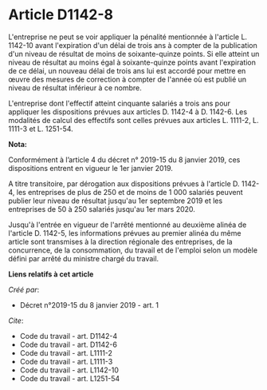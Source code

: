 # Article D1142-8

L'entreprise ne peut se voir appliquer la pénalité mentionnée à l'article L. 1142-10 avant l'expiration d'un délai de trois
ans à compter de la publication d'un niveau de résultat de moins de soixante-quinze points. Si elle atteint un niveau de
résultat au moins égal à soixante-quinze points avant l'expiration de ce délai, un nouveau délai de trois ans lui est accordé
pour mettre en œuvre des mesures de correction à compter de l'année où est publié un niveau de résultat inférieur à ce
nombre. 

L'entreprise dont l'effectif atteint cinquante salariés a trois ans pour appliquer les dispositions prévues aux articles D.
1142-4 à D. 1142-6. Les modalités de calcul des effectifs sont celles prévues aux articles L. 1111-2, L. 1111-3 et L.
1251-54.

**Nota:**

Conformément à l’article 4 du décret n° 2019-15 du 8 janvier 2019, ces dispositions entrent en vigueur le 1er janvier 2019.

A titre transitoire, par dérogation aux dispositions prévues à l'article D. 1142-4, les entreprises de plus de 250 et de
moins de 1 000 salariés peuvent publier leur niveau de résultat jusqu'au 1er septembre 2019 et les entreprises de 50 à 250
salariés jusqu'au 1er mars 2020.

Jusqu'à l'entrée en vigueur de l'arrêté mentionné au deuxième alinéa de l'article D. 1142-5, les informations prévues au
premier alinéa du même article sont transmises à la direction régionale des entreprises, de la concurrence, de la
consommation, du travail et de l'emploi selon un modèle défini par arrêté du ministre chargé du travail.

**Liens relatifs à cet article**

_Créé par_:

  - Décret n°2019-15 du 8 janvier 2019 - art. 1

_Cite_:

  - Code du travail - art. D1142-4
  - Code du travail - art. D1142-6
  - Code du travail - art. L1111-2
  - Code du travail - art. L1111-3
  - Code du travail - art. L1142-10
  - Code du travail - art. L1251-54
